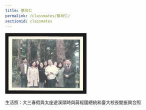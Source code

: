 ```yaml
---
title: 蔡尚仁
permalink: /classmates/蔡尚仁/
sectionid: classmates
---
```


<img src="/img/蔡尚仁.png"
     alt="Photo of 蔡尚仁"
     width="240" border="10" />

生活照：大三春假與太座遊溪頭時與蔣經國總統和臺大校長閻振興合照

